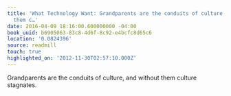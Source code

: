 ```yaml
---
title: 'What Technology Want: Grandparents are the conduits of culture, and without
  them c…'
date: 2016-04-09 18:16:00.600000000 -04:00
book_uuid: b6905063-83c8-4d6f-8c92-e4bcfc8d65c6
location: '0.0824396'
source: readmill
touch: true
highlighted_on: '2012-11-30T02:57:10.000Z'
---
```


Grandparents are the conduits of culture, and without them culture stagnates.